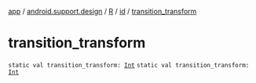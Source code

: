 [app](../../../index.md) / [android.support.design](../../index.md) / [R](../index.md) / [id](index.md) / [transition_transform](./transition_transform.md)

# transition_transform

`static val transition_transform: `[`Int`](https://kotlinlang.org/api/latest/jvm/stdlib/kotlin/-int/index.html)
`static val transition_transform: `[`Int`](https://kotlinlang.org/api/latest/jvm/stdlib/kotlin/-int/index.html)